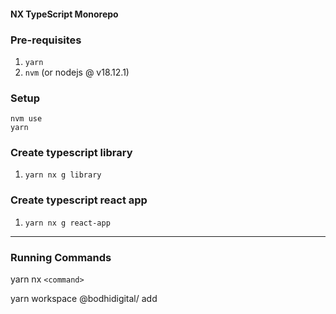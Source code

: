 #### NX TypeScript Monorepo

### Pre-requisites

1. `yarn`
2. `nvm` (or nodejs @ v18.12.1)

### Setup

```
nvm use
yarn
```

### Create typescript library

1. `yarn nx g library`

### Create typescript react app

1. `yarn nx g react-app`

---

### Running Commands

yarn nx `<command>` <package-name>

yarn workspace @bodhidigital/<package-name> add <new-package>
